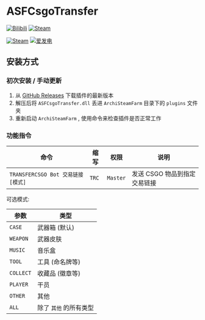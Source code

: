 # ASFCsgoTransfer

[![Bilibili](https://img.shields.io/badge/bilibili-Chr__-00A2D8.svg?logo=bilibili)](https://space.bilibili.com/5805394)
[![Steam](https://img.shields.io/badge/steam-Chr__-1B2838.svg?logo=steam)](https://steamcommunity.com/id/Chr_)

[![Steam](https://img.shields.io/badge/steam-donate-1B2838.svg?logo=steam)](https://steamcommunity.com/tradeoffer/new/?partner=221260487&token=xgqMgL-i)
[![爱发电](https://img.shields.io/badge/爱发电-chr__-ea4aaa.svg?logo=github-sponsors)](https://afdian.net/@chr233)

## 安装方式

### 初次安装 / 手动更新

1. 从 [GitHub Releases](https://github.com/chr233/ASFCsgoTransfer/releases) 下载插件的最新版本
2. 解压后将 `ASFCsgoTransfer.dll` 丢进 `ArchiSteamFarm` 目录下的 `plugins` 文件夹
3. 重新启动 `ArchiSteamFarm` , 使用命令来检查插件是否正常工作

### 功能指令

| 命令                               | 缩写  | 权限     | 说明                         |
| ---------------------------------- | ----- | -------- | ---------------------------- |
| `TRANSFERCSGO Bot 交易链接 [模式]` | `TRC` | `Master` | 发送 CSGO 物品到指定交易链接 |

可选模式:

| 参数      | 类型                   |
| --------- | ---------------------- |
| `CASE`    | 武器箱 (默认)          |
| `WEAPON`  | 武器皮肤               |
| `MUSIC`   | 音乐盒                 |
| `TOOL`    | 工具 (命名牌等)        |
| `COLLECT` | 收藏品 (徽章等)        |
| `PLAYER`  | 干员                   |
| `OTHER`   | 其他                   |
| `ALL`     | 除了 `其他` 的所有类型 |

